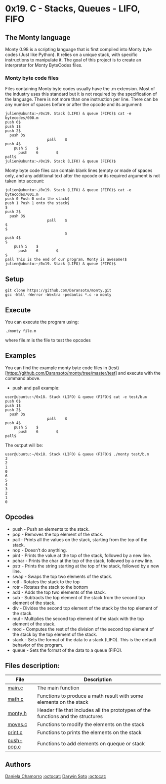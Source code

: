 # 0x19. C - Stacks, Queues - LIFO, FIFO

## The Monty language
Monty 0.98 is a scripting language that is first compiled into Monty byte codes (Just like Python). It relies on a unique stack, with specific instructions to manipulate it. The goal of this project is to create an interpreter for Monty ByteCodes files.

### Monty byte code files

Files containing Monty byte codes usually have the .m extension. Most of the industry uses this standard but it is not required by the specification of the language. There is not more than one instruction per line. There can be any number of spaces before or after the opcode and its argument:

```
julien@ubuntu:~/0x19. Stack (LIFO) & queue (FIFO)$ cat -e bytecodes/000.m
push 0$
push 1$
push 2$
  push 3$
                   pall    $
push 4$
    push 5    $
      push    6        $
pall$
julien@ubuntu:~/0x19. Stack (LIFO) & queue (FIFO)$
```

Monty byte code files can contain blank lines (empty or made of spaces only, and any additional text after the opcode or its required argument is not taken into account:
```
julien@ubuntu:~/0x19. Stack (LIFO) & queue (FIFO)$ cat -e bytecodes/001.m
push 0 Push 0 onto the stack$
push 1 Push 1 onto the stack$
$
push 2$
  push 3$
                   pall    $
$
$
                           $
push 4$
$
    push 5    $
      push    6        $
$
pall This is the end of our program. Monty is awesome!$
julien@ubuntu:~/0x19. Stack (LIFO) & queue (FIFO)$
```
## Setup

```
git clone https://github.com/Daransoto/monty.git
gcc -Wall -Werror -Wextra -pedantic *.c -o monty
```

## Execute
You can execute the program using:
```
./monty file.m
```
where file.m is the file to test the opcodes

## Examples
You can find the example monty byte code files in (test)[https://github.com/Daransoto/monty/tree/master/test] and execute with the command above.

* push and pall example:
```
user@ubuntu:~/0x18. Stack (LIFO) & queue (FIFO)$ cat -e test/b.m
push 0$
push 1$
push 2$
  push 3$
                   pall    $
push 4$
    push 5    $
      push    6        $
pall$
```
The output will be:
```
user@ubuntu:~/0x18. Stack (LIFO) & queue (FIFO)$ ./monty test/b.m
3
2
1
0
6
5
4
3
2
1
0
```

## Opcodes

* push - Push an elements to the stack.
* pop - Removes the top element of the stack.
* pall - Prints all the values on the stack, starting from the top of the stack.
* nop - Doesn’t do anything.
* pint - Prints the value at the top of the stack, followed by a new line.
* pchar - Prints the char at the top of the stack, followed by a new line.
* pstr - Prints the string starting at the top of the stack, followed by a new line.
* swap - Swaps the top two elements of the stack.
* rotl - Rotates the stack to the top
* rotr - Rotates the stack to the bottom
* add - Adds the top two elements of the stack.
* sub - Subtracts the top element of the stack from the second top element of the stack.
* div - Divides the second top element of the stack by the top element of the stack.
* mul - Multiplies the second top element of the stack with the top element of the stack.
* mod - Computes the rest of the division of the second top element of the stack by the top element of the stack.
* stack - Sets the format of the data to a stack (LIFO). This is the default behavior of the program.
* queue - Sets the format of the data to a queue (FIFO).



## Files description:

| File | Description |
| ------ | ------ |
| [main.c](https://github.com/Daransoto/monty/blob/master/main.c) | The main function |
| [math.c](https://github.com/Daransoto/monty/blob/master/math.c) | Functions to produce a math result with some elements on the stack|
| [monty.h](https://github.com/Daransoto/monty/blob/master/monty.h) | Header file that includes all the prototypes of the functions and the structures |
| [moves.c](https://github.com/Daransoto/monty/blob/master/moves.c) | Functions to modify the elements on the stack |
| [print.c](https://github.com/Daransoto/monty/blob/master/print.c) | Functions to prints the elements on the stack |
| [push-pop.c](https://github.com/Daransoto/monty/blob/master/push-pop.c) | Functions to add elements on queque or stack |

## Authors

[Daniela Chamorro](https://www.linkedin.com/in/daniela-alexandra-chamorro-guerrero-666805a1/) [:octocat:](https://github.com/dalexach)
[Darwin Soto](https://www.linkedin.com/in/darwin-soto-6b41a6105/) [:octocat:](https://github.com/Daransoto)
